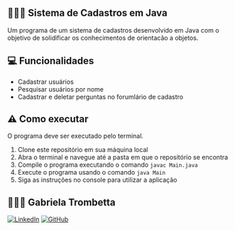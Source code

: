 ## 🧑🏽‍🦰 Sistema de Cadastros em Java
Um programa de um sistema de cadastros desenvolvido em Java com o objetivo de solidificar os conhecimentos de orientacão a objetos.

## 💻 Funcionalidades
- Cadastrar usuários
- Pesquisar usuários por nome
- Cadastrar e deletar perguntas no forumlário de cadastro

## ⚠️ Como executar
O programa deve ser executado pelo terminal.
1. Clone este repositório em sua máquina local
2. Abra o terminal e navegue até a pasta em que o repositório se encontra
3. Compile o programa executando o comando `javac Main.java`
4. Execute o programa usando o comando `java Main`
5. Siga as instruções no console para utilizar a aplicação

## 👩🏻‍💻 Gabriela Trombetta
[![LinkedIn](https://img.shields.io/badge/LinkedIn-0077B5?style=for-the-badge&logo=linkedin&logoColor=white)](https://www.linkedin.com/in/gabitrombetta/)
[![GitHub](https://img.shields.io/badge/github-%23121011.svg?style=for-the-badge&logo=github&logoColor=white)](https://github.com/gabitrombetta)
